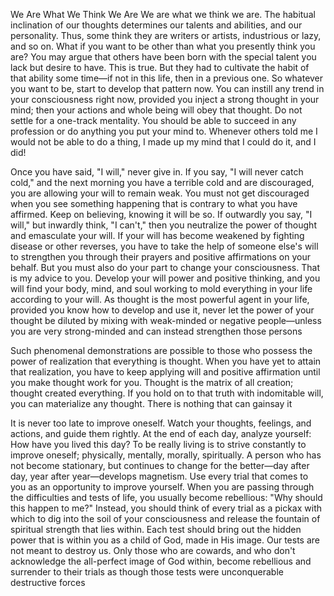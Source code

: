 We Are What We Think We Are We are what we think we are. The habitual inclination of our thoughts determines our talents and abilities, and our personality. Thus, some think they are writers or artists, industrious or lazy, and so on. What if you want to be other than what you presently think you are? You may argue that others have been born with the special talent you lack but desire to have. This is true. But they had to cultivate the habit of that ability some time—if not in this life, then in a previous one. So whatever you want to be, start to develop that pattern now. You can instill any trend in your consciousness right now, provided you inject a strong thought in your mind; then your actions and whole being will obey that thought. Do not settle for a one-track mentality. You should be able to succeed in any profession or do anything you put your mind to. Whenever others told me I would not be able to do a thing, I made up my mind that I could do it, and I did!




Once you have said, "I will," never give in. If you say, "I will never catch cold," and the next morning you have a terrible cold and are discouraged, you are allowing your will to remain weak. You must not get discouraged when you see something happening that is contrary to what you have affirmed. Keep on believing, knowing it will be so. If outwardly you say, "I will," but inwardly think, "I can't," then you neutralize the power of thought and emasculate your will. If your will has become weakened by fighting disease or other reverses, you have to take the help of someone else's will to strengthen you through their prayers and positive affirmations on your behalf. But you must also do your part to change your consciousness. That is my advice to you. Develop your will power and positive thinking, and you will find your body, mind, and soul working to mold everything in your life according to your will. As thought is the most powerful agent in your life, provided you know how to develop and use it, never let the power of your thought be diluted by mixing with weak-minded or negative people—unless you are very strong-minded and can instead strengthen those persons


Such phenomenal demonstrations are possible to those who possess the power of realization that everything is thought. When you have yet to attain that realization, you have to keep applying will and positive affirmation until you make thought work for you. Thought is the matrix of all creation; thought created everything. If you hold on to that truth with indomitable will, you can materialize any thought. There is nothing that can gainsay it


It is never too late to improve oneself. Watch your thoughts, feelings, and actions, and guide them rightly. At the end of each day, analyze yourself: How have you lived this day? To be really living is to strive constantly to improve oneself; physically, mentally, morally, spiritually. A person who has not become stationary, but continues to change for the better—day after day, year after year—develops magnetism. Use every trial that comes to you as an opportunity to improve yourself. When you are passing through the difficulties and tests of life, you usually become rebellious: "Why should this happen to me?" Instead, you should think of every trial as a pickax with which to dig into the soil of your consciousness and release the fountain of spiritual strength that lies within. Each test should bring out the hidden power that is within you as a child of God, made in His image. Our tests are not meant to destroy us. Only those who are cowards, and who don't acknowledge the all-perfect image of God within, become rebellious and surrender to their trials as though those tests were unconquerable destructive forces
